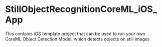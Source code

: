 # StillObjectRecognitionCoreML_iOS_App
This contains iOS template project that can be used to run your own CoreML Object Detection Model, which detects objects on still images
